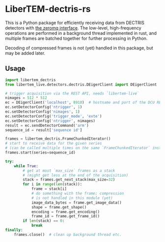 # LiberTEM-dectris-rs

This is a Python package for efficiently receiving data from DECTRIS detectors
with [the zeromq interface](https://media.dectris.com/210607-DECTRIS-SIMPLON-API-Manual_EIGER2-chip-based_detectros.pdf).
The low-level, high-frequency operations are performed in a background thread
implemented in rust, and multiple frames are batched together for further
processing in Python.

Decoding of compressed frames is not (yet) handled in this package, but may be
added later.

## Usage

```python
import libertem_dectris
from libertem_live.detectors.dectris.DEigerClient import DEigerClient

# trigger acquisition via the REST API, needs `libertem-live`
nimages = 512 * 512
ec = DEigerClient('localhost', 8910)  # hostname and port of the DCU REST API
ec.setDetectorConfig('ntrigger', 1)
ec.setDetectorConfig('nimages', 1)
ec.setDetectorConfig('trigger_mode', 'exte')
ec.setDetectorConfig('ntrigger', nimages)
result = ec.sendDetectorCommand('arm')
sequence_id = result['sequence id'] 

frames = libertem_dectris.FrameChunkedIterator()
# start to receive data for the given series
# (can be called multiple times on the same `FrameChunkedIterator` instance)
frames.start(series=sequence_id)

try:
    while True:
        # get at most `max_size` frames as a stack
        # (might get less at the end of the acquisition)
        stack = frames.get_next_stack(max_size=32)
        for i in range(len(stack)):
            frame = stack[i]
            # do something with the frame; compression
            # is not handled in this module (yet)
            image_data_bytes = frame.get_image_data()
            shape = frame.get_shape()
            encoding = frame.get_encoding()
            frame_id = frame.get_frame_id()
        if len(stack) == 0:
            break
finally:
    frames.close()  # clean up background thread etc.
```
